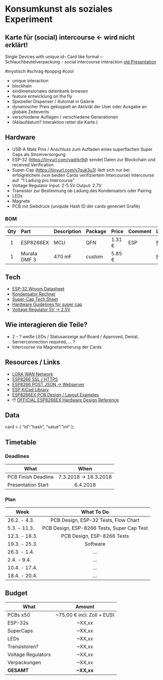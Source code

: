 # Konsumkunst als soziales Experiment

## Karte für (social) intercourse ← wird nicht erklärt!

Single Devices with unique id– Card like format – Schlauchbeutelverpackung – social intercourse interaction
[old Presentation](https://docs.google.com/presentation/d/1cpQ3VtDt5smEuH57AWrwYjjEIkGQ9L3YSArqFy4ICfg/edit#slide=id.g32697ab881_0_8)

#mystisch #schräg #poppig #cool

* unique interaction
* blockhain
* eindimensionales datenbank browsen
* feature entwicklung on the fly
* Spezieller Dispenser / Automat in Galerie
* dynamischer Preis gekoppelt an Aktiviät der User oder Ausgabe an globale Zeitevents
* verschiedene Auflagen / verschiedene Generationen
* (Ablaufdatum? Interaktion rettet die Karte.)

## Hardware

* USB-A Male Pins / Anschluss zum Aufladen eines superflachen Super Caps als Stromversorgung
* ESP-32 (https://tinyurl.com/yadrkr9d) sendet Daten zur Blockchain und received Verification
* Super-Cap (https://tinyurl.com/y7quk3u3) lädt sich nur bei erfolgreichem (von beiden Cards verifiziertem Intercourse) Intercourse auf. “1 Ladung pro Intercourse”
* Voltage Regulator Input: 2-5.5V Output: 2.7V
* Transistor zur Bestimmung ob Ladung des Kondensators oder Pairing
* LEDs
* Magnete
* PCB mit Siebdruck (uniqude Hash ID der cards generiert Grafik)

### BOM

| Qty | Part | Description | Package | Price | Comment | Link |
| :---: | :--- | :--- | :--- | :--- | :--- | :--- |
| 1 | ESP8266EX | MCU | QFN | 1.31 € | ESP | [Mouser](https://www.mouser.de/ProductDetail/Espressif-Systems/ESP8266EX?qs=sGAEpiMZZMve4%2fbfQkoj%252bGif8WCprhV4ngk1mHM9Xjs%3d) |
| 1 | Murata DMF 3| 470 mF |  _custom_ | 5.85 € | | [Mouser](https://www.mouser.de/ProductDetail/Murata-Electronics/DMF3Z5R5H474M3DTA0?qs=sGAEpiMZZMsCu9HefNWqpow%252bJity0uDxL9hAWoIDD1A%3d) |

## Tech

* [ESP-32 Wroom Datasheet](https://www.espressif.com/sites/default/files/documentation/esp-wroom-32_datasheet_en.pdf)
* [Kondensator Rechner](http://www.elektronik-labor.de/OnlineRechner/Kapazitaet.html)
* [Super-Cap Tech Sheet](https://www.mouser.de/ProductDetail/81-DMF3Z5R5H474M3DA0)
* [Hardware Guidelines for super cap](https://www.murata.com/~/media/webrenewal/products/capacitor/edlc/techguide/electrical/edlc_technical_note.pdf)
* [Voltage Regulator 5V -> 2.5V](https://www.mouser.de/ProductDetail/STMicroelectronics/LD1117S25TR?qs=sGAEpiMZZMuXVhsoTePomv6abewqdBmu8)

## Wie interagieren die Teile?

* 2 - ? weiße LEDs / Statusanzeige auf Board / Approved, Denial, Serverconnection required, ... ?
* Intercourse via Magnetarretierung der Cards

## Resources / Links

* [LORA WAN Network](https://www.lora-alliance.org/)
* [ESP8266 SSL / HTTPS](https://github.com/arduino-libraries/ArduinoHttpClient/issues/13)
* [ESP8266 POST JSON -> Webserver](https://techtutorialsx.com/2017/01/08/esp8266-posting-json-data-to-a-flask-server-on-the-cloud/)
* [ESP KiCad Library](https://github.com/jdunmire/kicad-ESP8266)
* [ESP8266EX PCB Design / Layout Examples](http://www.liot.io/hardware/design/)
* !!! [OFFICIAL ESP8266EX Hardware Design Reference](http://akizukidenshi.com/download/ds/espressifsystems/0B-ESP8266__Hardware_User_Guide__EN_v1.1.pdf)


## Data

card =  {
	“id”:”hash”, 
	“value”:”int” };
	
## Timetable

### Deadlines

| What        | When            | 
| ------------- |:-------------:|
| PCB Finish Deadline   | 7.3.2018 -> 16.3.2018    |
| Presentation Start    | 6.4.2018    |

### Plan

| Week        | What To Do  | 
| ------------- |:-------------:|
| 26.2. - 4.3.  | PCB Design, ESP-32 Tests, Flow Chart | 
| 5.3. - 11.3.  | PCB Design, ESP-8266 Tests, Super Cap Test |
| 12.3. - 18.3. | PCB Design, ESP-8266 Tests |
| 19.3. - 25.3. | Software | 
| 26.3. - 1.4.  | ... | 
| 2.4. - 9.4.   | ... | 
| 10.4. - 17.4. | ... | 
| 18.4. - 20.4. | ... |

## Budget 

| What        | Amount  | 
| ------------- |:-------------:|
| PCBs x50  | ~75,00 € incl. Zoll + EUSt | 
| ESP-32s | ~XX,xx |
| SuperCaps | ~XX,xx |
| LEDs | ~XX,xx | 
| Transistoren? | ~XX,xx | 
| Voltage Regulators | ~XX,xx | 
| Verpackungen | ~XX,xx | 
| __GESAMT__ | __~XX,xx__ |

